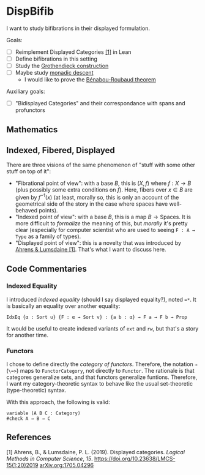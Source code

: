 # DispBifib

I want to study bifibrations in their displayed formulation.

Goals:
- [ ] Reimplement Displayed Categories [[1]](#1) in Lean
- [ ] Define bifibrations in this setting
- [ ] Study the [Grothendieck construction][grot-cons]
- [ ] Maybe study [monadic descent][monadic-descent]
  - I would like to prove the [Bénabou-Roubaud theorem](benabou-roubaud)

Auxiliary goals:
- [ ] "Bidisplayed Categories" and their correspondance with spans and
  profunctors

## Mathematics

## Indexed, Fibered, Displayed

There are three visions of the same phenomenon of "stuff with some other stuff
on top of it":
- "Fibrational point of view": with a base $B$, this is $(X, f)$
  where $f : X \to B$ (plus possibly some extra conditions on $f$).
  Here, fibers over $x \in B$ are given by $f^{-1}(x)$
  (at least, morally so, this is only an account of the geometrical side of the
  story in the case where spaces have well-behaved points).
- "Indexed point of view": with a base $B$, this is a map
  $B \to \textrm{Spaces}$.
  It is more difficult to _formalize_ the meaning of this, but _morally_
  it's pretty clear (especially for computer scientist who are used to seeing
  `F : A → Type` as a family of types).
- "Displayed point of view": this is a novelty that was introduced by
  [Ahrens & Lumsdaine [1]](#1). That's what I want to discuss here.

## Code Commentaries

### Indexed Equality

I introduced _indexed equality_ (should I say displayed equality?), noted `=*`.
It is basically an equality over another equality:
```lean
IdxEq {α : Sort u} {F : α → Sort v} : {a b : α} → F a → F b → Prop
```

It would be useful to create indexed variants of `ext` and `rw`, but that's a
story for another time.

### Functors

I chose to define directly the _category of functors_. Therefore, the notation
`⇒` (`\=>`) maps to `FunctorCategory`, not directly to `Functor`. The rationale
is that categores generalize sets, and that functors generalize funtions.
Therefore, I want my category-theoretic syntax to behave like the usual
set-theoretic (type-theoretic) syntax.

With this approach, the following is valid:
```lean
variable (A B C : Category)
#check A ⇒ B ⇒ C
```

## References

<a name="1">[1]</a> Ahrens, B., & Lumsdaine, P. L. (2019). Displayed categories. _Logical Methods in Computer Science_, _15_.
<https://doi.org/10.23638/LMCS-15(1:20)2019>
[arXiv.org:1705.04296](https://arxiv.org/abs/1705.04296)



[monadic-descent]: https://ncatlab.org/nlab/show/monadic+descent
[grot-cons]: https://ncatlab.org/nlab/show/Grothendieck+construction
[benabou-roubaud]: https://ncatlab.org/nlab/show/B%C3%A9nabou-Roubaud+theorem
